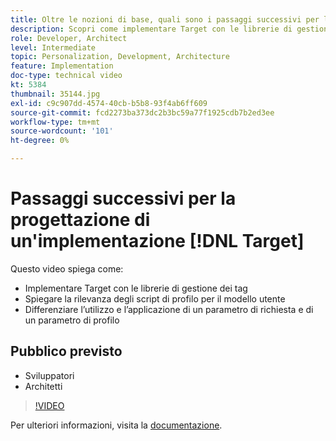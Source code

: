 ```yaml
---
title: Oltre le nozioni di base, quali sono i passaggi successivi per la progettazione di un’implementazione di Target
description: Scopri come implementare Target con le librerie di gestione dei tag. Scopri la rilevanza degli script di profilo per il modello utente e come distinguere l’utilizzo e l’applicazione di un parametro di richiesta e di un parametro di profilo.
role: Developer, Architect
level: Intermediate
topic: Personalization, Development, Architecture
feature: Implementation
doc-type: technical video
kt: 5384
thumbnail: 35144.jpg
exl-id: c9c907dd-4574-40cb-b5b8-93f4ab6ff609
source-git-commit: fcd2273ba373dc2b3bc59a77f1925cdb7b2ed3ee
workflow-type: tm+mt
source-wordcount: '101'
ht-degree: 0%

---
```


# Passaggi successivi per la progettazione di un&#39;implementazione [!DNL Target]

Questo video spiega come:

* Implementare Target con le librerie di gestione dei tag
* Spiegare la rilevanza degli script di profilo per il modello utente
* Differenziare l’utilizzo e l’applicazione di un parametro di richiesta e di un parametro di profilo

## Pubblico previsto

* Sviluppatori
* Architetti

>[!VIDEO](https://video.tv.adobe.com/v/35144/?quality=12)

Per ulteriori informazioni, visita la [documentazione](https://experienceleague.adobe.com/docs/target/using/implement-target/implementing-target.html?lang=en).
